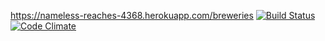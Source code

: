 https://nameless-reaches-4368.herokuapp.com/breweries
[![Build Status](https://travis-ci.org/mluukkai/ratebeer-public.png)](https://travis-ci.org/ahjyrkia/breweries)
[![Code Climate](https://codeclimate.com/github/mluukkai/ratebeer-public.png)](https://codeclimate.com/github/ahjyrkia/breweries)
